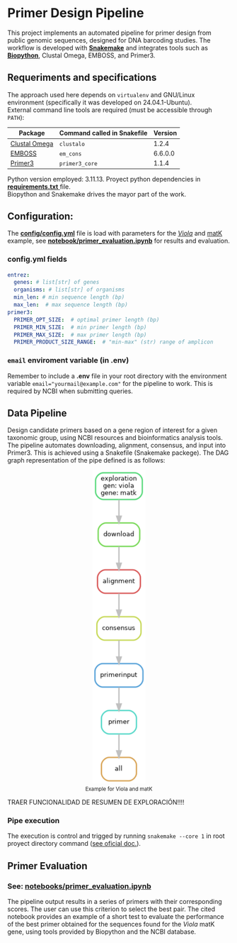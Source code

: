 
# Primer Design Pipeline

This project implements an automated pipeline for primer design from public genomic sequences, designed for DNA barcoding studies. The workflow is developed with [**Snakemake**](https://snakemake.readthedocs.io/en/stable/) and integrates tools such as [**Biopython**](https://biopython.org/wiki/Documentation), Clustal Omega, EMBOSS, and Primer3.

## Requeriments and specifications

The approach used here depends on `virtualenv` and GNU/Linux environment (specifically it was developed on 24.04.1-Ubuntu).  
External command line tools are required (must be accessible through `PATH`):

| Package                                                       | Command called in Snakefile | Version |
| ------------------------------------------------------------- | --------------------------- | ------- |
| [Clustal Omega ](http://www.clustal.org/omega/clustalo-api/)  | `clustalo`                  | 1.2.4   |
| [EMBOSS](https://emboss.sourceforge.net/docs/)                | `em_cons`                   | 6.6.0.0 |
| [Primer3](https://primer3.org/manual.html#invokingPrimer3)    | `primer3_core`              | 1.1.4   |


Python version employed: 3.11.13. Proyect python dependencies in [**requirements.txt** ](./requirements.txt) file.  
Biopython and Snakemake drives the mayor part of the work.

## Configuration:

The [**config/config.yml**](./config/config.yml) file is load with parameters for the [*Viola*](https://en.wikipedia.org/wiki/Viola_(plant)) and [matK](https://en.wikipedia.org/wiki/Maturase_K) example, see [**notebook/primer_evaluation.ipynb**](./notebooks/primer_evaluation.ipynb) for results and evaluation.

### config.yml fields
```yml
entrez:
  genes: # list[str] of genes
  organisms: # list[str] of organisms
  min_len: # min sequence length (bp)
  max_len:  # max sequence length (bp)
primer3:
  PRIMER_OPT_SIZE:  # optimal primer length (bp)
  PRIMER_MIN_SIZE:  # min primer length (bp)
  PRIMER_MAX_SIZE:  # max primer length (bp)
  PRIMER_PRODUCT_SIZE_RANGE:  # "min-max" (str) range of amplicon

```
### `email` enviroment variable (in **.env**)
Remember to include a **.env** file in your root directory with the environment variable `email="yourmail@example.com"` for the pipeline to work. This is required by NCBI when submitting queries. 

## Data Pipeline
Design candidate primers based on a gene region of interest for a given taxonomic group, using NCBI resources and bioinformatics analysis tools. The pipeline automates downloading, alignment, consensus, and input into Primer3. This is achieved using a Snakefile (Snakemake packege). The DAG graph representation of the pipe defined is as follows:

<p align="center">
  <img src="grafo.png" alt="Pipeline DAG" width="120"><br>
  <small>Example for Viola and matK</small>
</p>

TRAER FUNCIONALIDAD DE RESUMEN DE EXPLORACIÓN!!!!

### Pipe execution
The execution is control and trigged by running `snakemake --core 1` in root proyect directory command ([see oficial doc.](https://snakemake.readthedocs.io/en/stable/executing/cli.html)).

## Primer Evaluation 
### See: [notebooks/primer_evaluation.ipynb](./notebooks/primer_evaluation.ipynb)
The pipeline output results in a series of primers with their corresponding scores. The user can use this criterion to select the best pair.
The cited notebook provides an example of a short test to evaluate the performance of the best primer obtained for the sequences found for the *Viola* matK gene, using tools provided by Biopython and the NCBI database.
